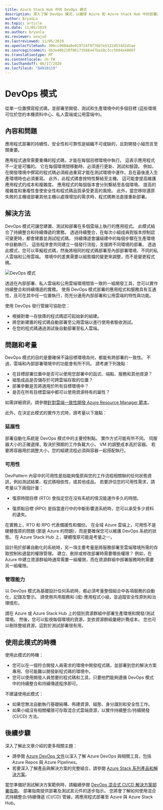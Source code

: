 ```yaml
---
title: Azure Stack Hub 中的 DevOps 模式
description: 深入了解 DevOps 模式，以確保 Azure 和 Azure Stack Hub 中的部署之間能保有一致性。
author: BryanLa
ms.topic: article
ms.date: 11/05/2019
ms.author: bryanla
ms.reviewer: anajod
ms.lastreviewed: 11/05/2019
ms.openlocfilehash: 306cc9604a8e919724f9f76b7e5122d534d2d1ae
ms.sourcegitcommit: bb3e40b210f86173568a47ba18c3cc50d4a40607
ms.translationtype: MT
ms.contentlocale: zh-TW
ms.lasthandoff: 06/17/2020
ms.locfileid: "84910119"
---
```

# <a name="devops-pattern"></a>DevOps 模式

從單一位置撰寫程式碼，並部署至開發、測試和生產環境中的多個目標 (這些環境可位於您的本機資料中心、私人雲端或公用雲端中)。

## <a name="context-and-problem"></a>內容和問題

應用程式部署的持續性、安全性和可靠性是組織不可或缺的，且對開發小組而言至關重要。

應用程式通常需要重構的程式碼，才能在每個目標環境中執行。 這表示應用程式不一定是可攜的。 它在每個環境間移動時，必須進行更新、測試和驗證。 例如，在開發環境中撰寫的程式碼必須經過重寫才能在測試環境中運作，且在最後進入生產環境時也必須重寫。 此外，此程式碼會按特性繫結至主機。 這可能會提高維護應用程式的成本和複雜度。 應用程式的每個版本會分別繫結至各個環境。 提高的複雜度和重複性會使安全性和程式碼品質承受更高的風險。 此外，當您移除還原失敗的主機或部署其他主機以處理增加的需求時，程式碼無法直接重新部署。

## <a name="solution"></a>解決方法

DevOps 模式可讓您建置、測試和部署在多個雲端上執行的應用程式。 此模式結合了持續整合和持續傳遞的實務。 透過持續整合，在每次小組成員對版本控制認可變更時，都會建置並測試程式碼。 持續傳遞會讓組建中的每個步驟在生產環境中自動執行。 這些程序會共同建立一個發行流程，支援跨不同環境的部署。 透過此模式，您可以草擬程式碼，然後將相同的程式碼部署至內部部署環境、不同的私人雲端和公用雲端。 環境中的差異需要以組態檔的變更來調整，而不是變更程式碼。

![DevOps 模式](media/pattern-cicd-pipeline/hybrid-ci-cd.png)

透過在內部部署、私人雲端和公用雲端環境間皆一致的一組開發工具，您可以實作持續整合和持續傳遞的實務。 使用 DevOps 模式部署的應用程式和服務具有互通性，且可在其中任一位置執行，而充分運用內部部署和公用雲端的特性與功能。

使用 DevOps 發行管線可協助您：

- 根據對單一存放庫的程式碼認可起始新的組建。
- 將您新建置的程式碼自動部署至公用雲端以進行使用者驗收測試。
- 在您的程式碼通過測試後自動部署至私人雲端。

## <a name="issues-and-considerations"></a>問題和考量

DevOps 模式的目的是要確保不論目標環境為何，都能有跨部署的一致性。 不過，雲端和內部部署環境中的功能會有所不同。 請考慮下列幾點：

- 在目標部署位置中是否可以使用您部署中的函式、端點、服務和其他資源？
- 組態成品是否儲存於可跨雲端存取的位置？
- 部署參數是否將適用於所有目標環境中？
- 是否在所有目標雲端中都可以使用資源特有的屬性？

如需詳細資訊，請參閱[針對雲端一致性開發 Azure Resource Manager 範本](https://docs.microsoft.com/azure/azure-resource-manager/templates-cloud-consistency)。

此外，在決定此模式的實作方式時，請考量以下幾點：

### <a name="scalability"></a>延展性

部署自動化系統是 DevOps 模式中的主要控制點。 實作方式可能有所不同。 伺服器大小的正確選擇，取決於預期的工作負載大小。 VM 的調整成本高於容器。 若要將容器用於調整大小，您的組建流程必須與容器一起搭配執行。

### <a name="availability"></a>可用性

DevPattern 內容中的可用性是指能夠復原與您的工作流程相關聯的任何狀態資訊，例如測試結果、程式碼相依性，或其他成品。 若要評估您的可用性需求，請考量以下兩個計量：

- 復原時間目標 (RTO) 會指定您在沒有系統的情況能運作多久的時間。

- 復原點目標 (RPO) 是指當進行中的中斷影響道系統時，您可以承受多少資料的遺失。

在實務上，RTO 和 RPO 代表備援性和備份。 在全域 Azure 雲端上，可用性不是硬體復原的問題 (那是 Azure 的問題)，而是要確保您可以維護 DevOps 系統的狀態。 在 Azure Stack Hub 上，硬體復原可能是考量之一。

設計用於部署自動化的系統時，另一項主要考量是將服務部署至雲端環境所需的存取控制和適當的權限管理。 建立、刪除或修改部署時需要哪些權限？ 例如，在 Azure 中建立資源群組時通常需要一組權限，而在資源群組中部署服務時則需要另一組權限。

### <a name="manageability"></a>管理能力

以 DevOps 模式為基礎設計任何系統時，都必須考量整個組合中各項服務的自動化、記錄及警示。 請使用共用服務和 (或) 應用程式小組，並追蹤安全性原則和治理情形。

請在 Azure 或 Azure Stack Hub 上的個別資源群組中部署生產環境和開發/測試環境。 然後，您可以監視每個環境的資源，並依資源群組彙總計費成本。 您也可以刪除整組資源，這對於測試部署很有用。

## <a name="when-to-use-this-pattern"></a>使用此模式的時機

使用此模式的時機：

- 您可以在一個符合開發人員需求的環境中開發程式碼，並部署到您的解決方案專用、但可能難以開發新程式碼的環境中。
- 您可以使用開發人員想要的程式碼和工具，只要他們能夠遵循 DevOps 模式中的持續整合和持續傳遞程序即可。

不建議使用此模式：

- 如果您無法自動執行基礎結構、佈建資源、組態、身分識別和安全性工作。
- 如果小組沒有相關權限可存取混合式雲端資源，以實作持續整合/持續開發 (CI/CD) 方法。

## <a name="next-steps"></a>後續步驟

深入了解此文章介紹的更多相關主題：

- 請參閱 [Azure DevOps 文件](/azure/devops)以深入了解 Azure DevOps 與相關工具，包括 Azure Repos 與 Azure Pipelines。
- 若要深入了解產品與解決方案的完整組合，請參閱 [Azure Stack 系列產品和解決方案](/azure-stack)。

當您準備好測試解決方案範例時，請繼續參閱 [DevOps 混合式 CI/CD 解決方案部署指南](https://aka.ms/hybriddevopsdeploy)。 部署指南提供部署及測試其元件的逐步指示。 您將會了解如何使用混合式持續整合/持續傳遞 (CI/CD) 管線，將應用程式部署至 Azure 與 Azure Stack Hub。
